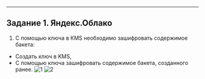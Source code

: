 ---
## Задание 1. Яндекс.Облако
1. С помощью ключа в KMS необходимо зашифровать содержимое бакета:
- Создать ключ в KMS,
- С помощью ключа зашифровать содержимое бакета, созданного ранее.
![1](https://user-images.githubusercontent.com/88678440/187599511-f44287fd-05bb-45e2-b7f4-507c95e668a8.JPG)
![2](https://user-images.githubusercontent.com/88678440/187599525-245fddc8-2418-464f-b1d4-d2ddabd87952.JPG)

